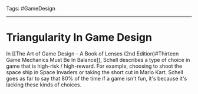 Tags: #GameDesign 

---

# Triangularity In Game Design
In [[The Art of Game Design - A Book of Lenses (2nd Edition)#Thirteen Game Mechanics Must Be In Balance]], Schell describes a type of choice in game that is high-risk / high-reward. For example, choosing to shoot the space ship in Space Invaders or taking the short cut in Mario Kart. Schell goes as far to say that 80% of the time if a game isn't fun, it's because it's lacking these kinds of choices.